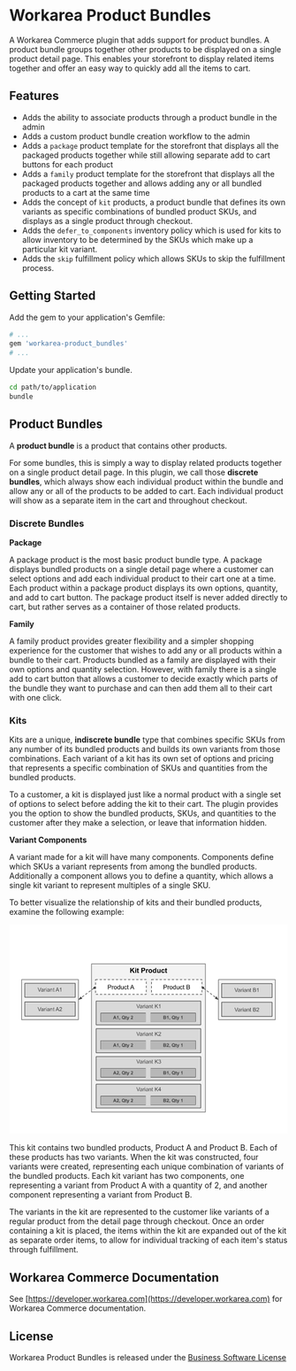 Workarea Product Bundles
================================================================================

A Workarea Commerce plugin that adds support for product bundles. A product bundle groups together other products to be displayed on a single product detail page. This enables your storefront to display related items together and offer an easy way to quickly add all the items to cart.

Features
--------------------------------------------------------------------------------

* Adds the ability to associate products through a product bundle in the admin
* Adds a custom product bundle creation workflow to the admin
* Adds a `package` product template for the storefront that displays all the packaged products together while still allowing separate add to cart buttons for each product
* Adds a `family` product template for the storefront that displays all the packaged products together and allows adding any or all bundled products to a cart at the same time
* Adds the concept of `kit` products, a product bundle that defines its own variants as specific combinations of bundled product SKUs, and displays as a single product through checkout.
* Adds the `defer_to_components` inventory policy which is used for kits to allow inventory to be determined by the SKUs which make up a particular kit variant.
* Adds the `skip` fulfillment policy which allows SKUs to skip the fulfillment process.

Getting Started
--------------------------------------------------------------------------------

Add the gem to your application's Gemfile:

```ruby
# ...
gem 'workarea-product_bundles'
# ...
```

Update your application's bundle.

```bash
cd path/to/application
bundle
```

Product Bundles
--------------------------------------------------------------------------------

A **product bundle** is a product that contains other products.

For some bundles, this is simply a way to display related products together on a single product detail page. In this plugin, we call those **discrete bundles**, which always show each individual product within the bundle and allow any or all of the products to be added to cart. Each individual product will show as a separate item in the cart and throughout checkout.

### Discrete Bundles

**Package**

A package product is the most basic product bundle type. A package displays bundled products on a single detail page where a customer can select options and add each individual product to their cart one at a time. Each product within a package product displays its own options, quantity, and add to cart button. The package product itself is never added directly to cart, but rather serves as a container of those related products.

**Family**

A family product provides greater flexibility and a simpler shopping experience for the customer that wishes to add any or all products within a bundle to their cart. Products bundled as a family are displayed with their own options and quantity selection. However, with family there is a single add to cart button that allows a customer to decide exactly which parts of the bundle they want to purchase and can then add them all to their cart with one click.

### Kits

Kits are a unique, **indiscrete bundle** type that combines specific SKUs from any number of its bundled products and builds its own variants from those combinations. Each variant of a kit has its own set of options and pricing that represents a specific combination of SKUs and quantities from the bundled products.

To a customer, a kit is displayed just like a normal product with a single set of options to select before adding the kit to their cart. The plugin provides you the option to show the bundled products, SKUs, and quantities to the customer after they make a selection, or leave that information hidden.

**Variant Components**

A variant made for a kit will have many components. Components define which SKUs a variant represents from among the bundled products. Additionally a component allows you to define a quantity, which allows a single kit variant to represent multiples of a single SKU.

To better visualize the relationship of kits and their bundled products, examine the following example:

![Kit Diagram](https://github.com/workarea-commerce/workarea-product-bundles/blob/master/kit_diagram.png)

This kit contains two bundled products, Product A and Product B. Each of these products has two variants. When the kit was constructed, four variants were created, representing each unique combination of variants of the bundled products. Each kit variant has two components, one representing a variant from Product A with a quantity of 2, and another component representing a variant from Product B.

The variants in the kit are represented to the customer like variants of a regular product from the detail page through checkout. Once an order containing a kit is placed, the items within the kit are expanded out of the kit as separate order items, to allow for individual tracking of each item's status through fulfillment.

Workarea Commerce Documentation
--------------------------------------------------------------------------------

See [https://developer.workarea.com](https://developer.workarea.com) for Workarea Commerce documentation.

License
--------------------------------------------------------------------------------

Workarea Product Bundles is released under the [Business Software License](LICENSE)
